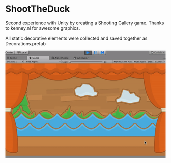 # ShootTheDuck
Second experience with Unity by creating a Shooting Gallery game. Thanks to kenney.nl for awesome graphics.



All static decorative elements were collected and saved together as Decorations.prefab

![ ](ShootTheDuckDecorationsPrefab.gif)

